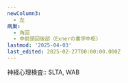 ```yaml
---
newColumn3:
  - 左
病巣:
  - 角回
  - 中前頭回後部（Exnerの書字中枢）
lastmod: '2025-04-03'
last_edited: 2025-02-27T00:00:00.000Z
---
```


神経心理検査:: SLTA, WAB
